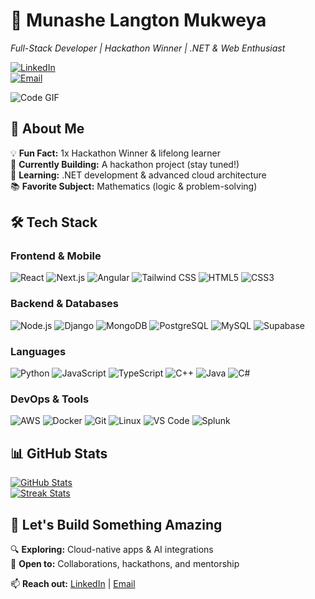 # 🚀 Munashe Langton Mukweya  
*Full-Stack Developer | Hackathon Winner | .NET & Web Enthusiast*  

[![LinkedIn](https://img.shields.io/badge/LinkedIn-Connect-blue?style=flat&logo=linkedin)](https://www.linkedin.com/in/munashe-mukweya)  
[![Email](https://img.shields.io/badge/Email-Contact%20Me-red?style=flat&logo=gmail)](mailto:munashemukweya2022@gmail.com)  

![Code GIF](https://media.giphy.com/media/L1R1tvI9svkIWwpVYr/giphy.gif)

## 👋 About Me  
💡 **Fun Fact:** 1x Hackathon Winner & lifelong learner  
🔨 **Currently Building:** A hackathon project (stay tuned!)  
🧠 **Learning:** .NET development & advanced cloud architecture  
📚 **Favorite Subject:** Mathematics (logic & problem-solving)  

## 🛠 Tech Stack  

### Frontend & Mobile  
![React](https://img.shields.io/badge/-React-61DAFB?logo=react&logoColor=white)
![Next.js](https://img.shields.io/badge/-Next.js-000000?logo=next.js&logoColor=white)
![Angular](https://img.shields.io/badge/-Angular-DD0031?logo=angular&logoColor=white)
![Tailwind CSS](https://img.shields.io/badge/-Tailwind%20CSS-06B6D4?logo=tailwind-css&logoColor=white)
![HTML5](https://img.shields.io/badge/-HTML5-E34F26?logo=html5&logoColor=white)
![CSS3](https://img.shields.io/badge/-CSS3-1572B6?logo=css3&logoColor=white)

### Backend & Databases  
![Node.js](https://img.shields.io/badge/-Node.js-339933?logo=node.js&logoColor=white)
![Django](https://img.shields.io/badge/-Django-092E20?logo=django&logoColor=white)
![MongoDB](https://img.shields.io/badge/-MongoDB-47A248?logo=mongodb&logoColor=white)
![PostgreSQL](https://img.shields.io/badge/-PostgreSQL-4169E1?logo=postgresql&logoColor=white)
![MySQL](https://img.shields.io/badge/-MySQL-4479A1?logo=mysql&logoColor=white)
![Supabase](https://img.shields.io/badge/-Supabase-3ECF8E?logo=supabase&logoColor=white)

### Languages  
![Python](https://img.shields.io/badge/-Python-3776AB?logo=python&logoColor=white)
![JavaScript](https://img.shields.io/badge/-JavaScript-F7DF1E?logo=javascript&logoColor=black)
![TypeScript](https://img.shields.io/badge/-TypeScript-3178C6?logo=typescript&logoColor=white)
![C++](https://img.shields.io/badge/-C++-00599C?logo=c%2B%2B&logoColor=white)
![Java](https://img.shields.io/badge/-Java-007396?logo=java&logoColor=white)
![C#](https://img.shields.io/badge/-C%23-239120?logo=c-sharp&logoColor=white)

### DevOps & Tools  
![AWS](https://img.shields.io/badge/-AWS-232F3E?logo=amazon-aws&logoColor=white)
![Docker](https://img.shields.io/badge/-Docker-2496ED?logo=docker&logoColor=white)
![Git](https://img.shields.io/badge/-Git-F05032?logo=git&logoColor=white)
![Linux](https://img.shields.io/badge/-Linux-FCC624?logo=linux&logoColor=black)
![VS Code](https://img.shields.io/badge/-VS%20Code-007ACC?logo=visual-studio-code&logoColor=white)
![Splunk](https://img.shields.io/badge/-Splunk-000000?logo=splunk&logoColor=white)

## 📊 GitHub Stats  
[![GitHub Stats](https://github-readme-stats.vercel.app/api?username=Langton49&show_icons=true&theme=radical)](https://github.com/Langton49)  
[![Streak Stats](https://github-readme-streak-stats.herokuapp.com/?user=Langton49&theme=radical)](https://github.com/Langton49)  

## 🚀 Let's Build Something Amazing  
🔍 **Exploring:** Cloud-native apps & AI integrations  
🤝 **Open to:** Collaborations, hackathons, and mentorship  

📫 **Reach out:** [LinkedIn](https://www.linkedin.com/in/munashe-mukweya) | [Email](mailto:munashemukweya2022@gmail.com)
